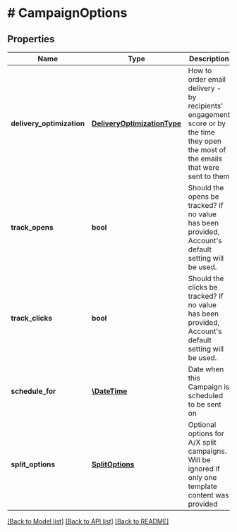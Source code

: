 # # CampaignOptions

## Properties

Name | Type | Description | Notes
------------ | ------------- | ------------- | -------------
**delivery_optimization** | [**DeliveryOptimizationType**](DeliveryOptimizationType.md) | How to order email delivery - by recipients&#39; engagement score or by the time they open the most of the emails that were sent to them | [optional]
**track_opens** | **bool** | Should the opens be tracked? If no value has been provided, Account&#39;s default setting will be used. | [optional]
**track_clicks** | **bool** | Should the clicks be tracked? If no value has been provided, Account&#39;s default setting will be used. | [optional]
**schedule_for** | [**\DateTime**](\DateTime.md) | Date when this Campaign is scheduled to be sent on | [optional]
**split_options** | [**SplitOptions**](SplitOptions.md) | Optional options for A/X split campaigns. Will be ignored if only one template content was provided | [optional]

[[Back to Model list]](../../README.md#models) [[Back to API list]](../../README.md#endpoints) [[Back to README]](../../README.md)
